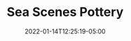 ---
title: "Sea Scenes Pottery"
date: 2022-01-14T12:25:19-05:00
description: ""
categories: []
displayInMenu: false
displayInList: true
draft: true
dropCap: false
resources:
- name: featuredImage
  src: "images/tower-2.jpg"
---